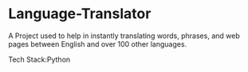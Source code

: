 # Language-Translator

A Project used to help in instantly translating words, phrases, and web pages between English and over 100 other languages.

Tech Stack:Python
